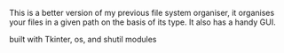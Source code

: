 This is a better version of my previous file system organiser, it organises your files in a given path on the basis of its type. It also has a handy GUI.

built with Tkinter, os, and shutil modules
